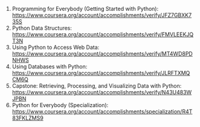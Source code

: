 1. Programming for Everybody (Getting Started with Python): https://www.coursera.org/account/accomplishments/verify/JFZ7GBXK735S
2. Python Data Structures: https://www.coursera.org/account/accomplishments/verify/FMVLEEKJQT3N
3. Using Python to Access Web Data: https://www.coursera.org/account/accomplishments/verify/MT4WD8PDNHWS
4. Using Databases with Python: https://www.coursera.org/account/accomplishments/verify/JLRFTXMQCM6Q
5. Capstone: Retrieving, Processing, and Visualizing Data with Python: https://www.coursera.org/account/accomplishments/verify/N43U483WJPBN
6. Python for Everybody (Specialization): https://www.coursera.org/account/accomplishments/specialization/R4T83FKLZMS9
